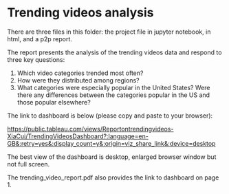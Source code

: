 
# Trending videos analysis 
There are three files in this folder: the project file in jupyter notebook, in html, and a p2p report. 

The report presents the analysis of the trending videos data and respond to three key questions: 

1. Which video categories trended most often?
2. How were they distributed among regions?
3. What categories were especially popular in the United States? Were there any differences between the categories popular in the US and those popular elsewhere?

The link to dashboard is below (please copy and paste to your browser): 

https://public.tableau.com/views/Reportontrendingvideos-XiaCui/TrendingVideosDashboard?:language=en-GB&:retry=yes&:display_count=y&:origin=viz_share_link&:device=desktop 

The best view of the dashboard is desktop, enlarged browser window but not full screen. 

The trending_video_report.pdf also provides the link to dashboard on page 1. 
